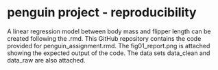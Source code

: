 # penguin project - reproducibility
A linear regression model between body mass and flipper length can be created following the .rmd.
This GitHub repository contains the code provided for penguin_assignment.rmd.
The fig01_report.png is attached showing the expected output of the code. 
The data sets data_clean and data_raw are also  attached.
